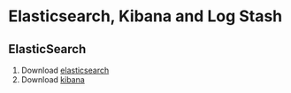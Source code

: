 # Elasticsearch, Kibana and Log Stash

## ElasticSearch
1. Download [elasticsearch](https://www.elastic.co/downloads/elasticsearch) 
2. Download [kibana](https://www.elastic.co/downloads/kibana)

